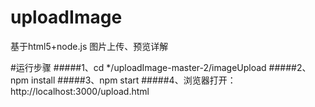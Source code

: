 # uploadImage
基于html5+node.js 图片上传、预览详解

#运行步骤
#####1、cd */uploadImage-master-2/imageUpload
#####2、npm install
#####3、npm start
#####4、浏览器打开：http://localhost:3000/upload.html

